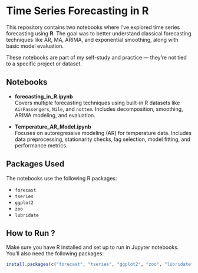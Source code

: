 # Time Series Forecasting in R

This repository contains two notebooks where I’ve explored time series forecasting using **R**. The goal was to better understand classical forecasting techniques like AR, MA, ARIMA, and exponential smoothing, along with basic model evaluation.

These notebooks are part of my self-study and practice — they’re not tied to a specific project or dataset.

## Notebooks

- **forecasting_in_R.ipynb**  
  Covers multiple forecasting techniques using built-in R datasets like `AirPassengers`, `Nile`, and `nottem`. Includes decomposition, smoothing, ARIMA modeling, and evaluation.

- **Temperature_AR_Model.ipynb**  
  Focuses on autoregressive modeling (AR) for temperature data. Includes data preprocessing, stationarity checks, lag selection, model fitting, and performance metrics.

## Packages Used

The notebooks use the following R packages:

- `forecast`
- `tseries`
- `ggplot2`
- `zoo`
- `lubridate`

## How to Run ?

Make sure you have R installed and set up to run in Jupyter notebooks. You’ll also need the following packages:

```r
install.packages(c("forecast", "tseries", "ggplot2", "zoo", "lubridate"))
